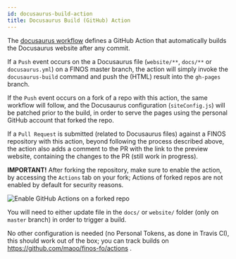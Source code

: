 ```yaml
---
id: docusaurus-build-action
title: Docusaurus Build (GitHub) Action
---
```


The [docusaurus workflow](.github/workflows/docusaurus.yml) defines a GitHub Action that automatically builds the Docusaurus website after any commit.

If a `Push` event occurs on the a Docusaurus file (`website/**`, `docs/**` or `docusaurus.yml`) on a FINOS master branch, the action will simply invoke the `docusaurus-build` command and push the (HTML) result into the `gh-pages` branch.

If the `Push` event occurs on a fork of a repo with this action, the same workflow will follow, and the Docusaurus configuration (`siteConfig.js`) will be patched prior to the build, in order to serve the pages using the personal GitHub account that forked the repo.

If a `Pull Request` is submitted (related to Docusaurus files) against a FINOS repository with this action, beyond following the process described above, the action also adds a comment to the PR with the link to the preview website, containing the changes to the PR (still work in progress).

**IMPORTANT!** After forking the repository, make sure to enable the action, by accessing the `Actions` tab on your fork; Actions of forked repos are not enabled by default for security reasons.

![Enable GitHub Actions on a forked repo](img/enable-actions.png)

You will need to either update file in the `docs/` or `website/` folder (only on `master` branch) in order to trigger a build.

No other configuration is needed (no Personal Tokens, as done in Travis CI), this should work out of the box; you can track builds on https://github.com/maoo/finos-fo/actions .
